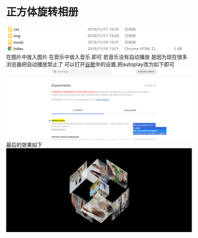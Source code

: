 # 正方体旋转相册
![文件夹](https://github.com/hanlinbei/web/blob/master/markdown%E5%9B%BE%E7%89%87.png)
在图片中放入图片 在音乐中放入音乐 即可
若音乐没有自动播放 是因为现在很多浏览器把自动播放禁止了 可以打开[谷歌](chrome://flags/#autoplay-policy)中的设置,把autoplay改为如下即可
![默认播放音乐](https://github.com/hanlinbei/web/blob/master/googgle.png) 
最后的效果如下![旋转相册](https://github.com/hanlinbei/web/blob/master/%E6%97%8B%E8%BD%AC%E7%9B%B8%E5%86%8C%E6%95%88%E6%9E%9C.png)
